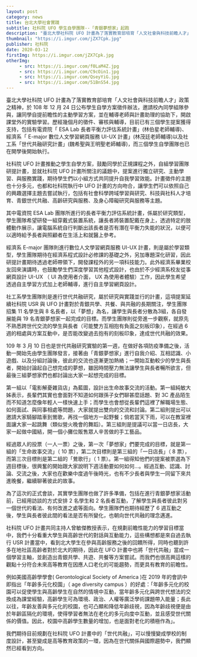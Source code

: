 ```yaml
---
layout: post
category: news
title: 台北大學社會實踐
subtitle: 社科院 UFO 學生自學團隊--「青銀夢想家」起跑
description: "臺北大學社科院 UFO 計畫為了落實教育部培育「人文社會與科技前瞻人才」政策之精神，於 108 年 12 月 24 日公布學生自學方案徵件辦法，邀請校內同學組隊參與，讓同學自提前瞻性的主動學習方案，並在輔導老師與計畫助理的協助下，開啟課堂外的實驗學習。"
thumbnail: "https://i.imgur.com/jZX7Cpk.jpg"
publisher: 社科院
date: 2020-03-12
firstImg: https://i.imgur.com/jZX7Cpk.jpg
otherImg:
     - src: https://i.imgur.com/f0LaM4Z.jpg
     - src: https://i.imgur.com/C9cOin1.jpg
     - src: https://i.imgur.com/QseyYiG.jpg
     - src: https://i.imgur.com/51BnS54.jpg
---
```

臺北大學社科院 UFO 計畫為了落實教育部培育「人文社會與科技前瞻人才」政策之精神，於 108 年 12 月 24 日公布學生自學方案徵件辦法，邀請校內同學組隊參與，讓同學自提前瞻性的主動學習方案，並在輔導老師與計畫助理的協助下，開啟課堂外的實驗學習。歷經幾個月的徵件、審核與輔導，目前已有三個學生提案獲得支持，包括有電資院「 ESA Lab 長者平衡力評估系統計畫」(林伯星老師輔導)、經濟系「 E-major 數位人文學習網頁服務 UI-UX 計畫」(林茂廷老師輔導)以及社工系「世代共融研究計畫」(魏希聖與王明聖老師輔導)，而三個學生自學團隊也已在開學後開始執行。

社科院 UFO 計畫推動之學生自學方案，鼓勵同學於正規課程之外，自組學習團隊研提計畫，並就社科院 UFO 計畫所關注的議題中，提案進行獨立研究、主動學習、與服務實踐，期待學生們以小組方式共同提升自我學習效能。計畫徵件的主題也十分多元，也都和社科院執行中 UFO 計畫的方向吻合，讓學生們可以依照自己的興趣選擇主題去嘗試執行，包括有社會科學跨域學習與研究、科技與社科人才培育、青銀世代共融、高齡研究與服務、及身心障礙研究與服務等主題。

其中電資院 ESA Lab 團隊所進行的長者平衡力評估系統計畫，係屬於研究類型，學生團隊希望研發一組穿戴式裝置系統，讓長者將裝置配戴在身上，透過特定的肢體動作展示，讓電腦系統自行判斷出該長者是否有潛在平衡力失能的狀況，以便可以適時給予長者與照顧者在生活上和就醫上參考。

經濟系 E-major 團隊則進行數位人文學習網頁服務 UI-UX 計畫，則是屬於學習類型，學生團隊期待在經濟系程式設計必修課的基礎之外，另加專題深化研習，因此研提計畫期待透過老師帶領下，開發課程外的另一項科技能力。此外經濟系畢業校友回來演講時，也鼓勵學生們深度學習其他程式設計，也由於不少經濟系校友從事網頁設計 UI-UX （ UI 為使用者介面， UX 為使用者體驗）工作，因此學生希望透過自主學習方式加上老師輔導，進行自主學習網頁設計。

社工系學生團隊則是進行世代共融研究，屬於研究與實踐並行的計畫，這項提案延續社科院 USR 與 UFO 計畫對於青銀共學、共餐、與共融的長期關注，學生團隊招集 11 名學生與 8 名長者，以「夢想」為名，讓學生與長者分散為3組，各自發展能與 19 名青銀夢想家一起完成的目標。而學生團隊則從旁進一步觀察，就原先不熟悉跨世代交流的學生與長者（可能雙方互相抱有負面之刻板印象），在經過 6 週的相處與方案互動中，是否能改變過去抱有的刻板印象，達成世代共融的效果。

109 年 3 月 10 日也是世代共融研究實驗的第一週，在做好各項防疫準備之後，活動一開始先由學生團隊發言，接著由「青銀夢想家」進行自我介紹、互相認識、小遊戲、以及分組討論後，彼此的交流也逐漸更加熱絡；一開始互動較少的學生與長者，開始討論起自己想完成的夢想，雖因時間壓力無法讓學生與長者暢所欲言，但最後三組夢想家們也都討論出大家一起想完成的目標。

第一組以「電影解憂雜貨店」為藍圖，設計出生命故事交流的活動。第一組純敏大姊表示，長輩們其實也會面對不知道如何跟孫子女們聊甚麼話題、對 3C 產品陌生而不知道怎麼像年輕人一樣快速上手；而學生也會想從長輩們這裡了解職場生態、如何面試、與同事相處等問題，大家就提出雙向的交流和討論。第二組則提出可以邀請大家騎腳踏車到鶯歌，再找一個地方一起野餐；倘若當天下雨，可以在教室裡面讓大家一起跳舞（類似營火晚會的舞蹈）。第三組則是提議可以當一日店長，大家一起做中國結，開一個小攤位販售眾人辛苦做的手工藝品。

經過眾人的投票（一人一票）之後，第一次「夢想家」們要完成的目標，就是第一組的「生命故事交流」（ 10 票），第二次目標則是第三組的「一日店長」（ 8 票），而第三次目標則是第二組的「鶯歌行」（ 1 票）。第一組得知他們的提案被票選為下週目標後，很興奮的開始跟大家說明下週活動要如何如何…。經過互動、認識、討論、交流之後，大家也在歡樂中度過午後時光，也有不少長者與學生一同留下來共進晚餐，繼續聊著彼此的故事。

為了這次的正式會談，其實學生團隊也做了許多準備，包括在進行青銀夢想家活動前，已經用訪談的方式安排 2 名學生和 2 名長者互動，了解學生與長者彼此對另一個世代的看法、有何改進之處等面向。學生團隊們也期待經歷了 6 週互動之後，學生與長者彼此間的看法是否有所變化，也朝向世代共融的理念邁進。

社科院 UFO 計畫共同主持人曾敏傑教授表示，在規劃前瞻性能力的學習目標當中，我們十分看重大學生與高齡世代的對話與互動能力，這些構想都是來自過去執行 USR 計畫當中，看到北大學生在參與高齡服務之後的回饋所得，同時也聽到許多在地社區高齡者對於北大的期待，因此在 UFO 計畫中也將「世代共融」當成一個學習主軸，並創造出青銀共學、共遊、共餐等方案嘗試。而我們也很高興這樣的觀點十分符合未來高等教育在因應人口老化的可能趨勢，而更具有教育的前瞻性。

例如美國高齡學學會( Gerontological Society of America )在 2019 年的會訊中即指出「年齡多元化校園」（ age diversity campus ）的好處：「年齡多元化的校園可以促使學生與高齡學生在自然的情境中互動，當年齡多元化與跨世代想法的交換成為課堂經驗，高齡學生可為環境、政治、人權等廣泛學術課題帶入能量；長此以往，年齡友善與多元化的校園，也可凸顯和降低年齡歧視，因為年齡歧視便是由於年齡區隔化的環境，使得學習者無法在老化的多元向度中互動，並且感受世代關係的價值。因此，校園中高齡學生數量的增加，也是面對老化的積極作為」。

我們期待目前規劃在社科院 UFO 計畫中的「世代共融」，可以慢慢變成學校的制度設計，甚至變成是高等教育政策的一環，因為在世代關係與國際趨勢中，我們顯然已經看到方向。

